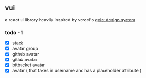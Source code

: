 ## vui

a react ui library heavily inspired by vercel's [geist design system](https://vercel.com/geist/introduction)

### todo - 1

- [x] stack
- [x] avatar group
- [x] github avatar
- [x] gitlab avatar
- [x] bitbucket avatar
- [x] avatar ( that takes in username and has a placeholder attribute )
